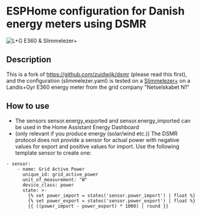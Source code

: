 # ESPHome configuration for Danish energy meters using DSMR
![L+G E360 & Slimmelezer+](https://i.imgur.com/zvcqowP.jpg)

## Description
This is a fork of https://github.com/zuidwijk/dsmr (please read this first), and the configuration (slimmelezer.yaml) is tested on a [Slimmelezer+](https://www.zuidwijk.com/product/slimmelezer-plus/) on a Landis+Gyr E360 energy meter from the grid company "Netselskabet N1"

## How to use
- The sensors sensor.energy_exported and sensor.energy_imported can be used in the Home Assistant Energy Dashboard
- (only relevant if you produce energy (solar/wind etc.)) The DSMR protocol does not provide a sensor for actual power with negative values for export and positive values for import. Use the following template sensor to create one:
```
- sensor:
    - name: Grid Active Power
      unique_id: grid_active_power
      unit_of_measurement: "W"
      device_class: power
      state: >-
        {% set power_import = states('sensor.power_import') | float %}
        {% set power_export = states('sensor.power_export') | float %}
        {{ ((power_import - power_export) * 1000) | round }}
```

